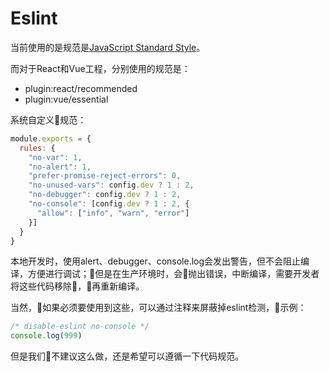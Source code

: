 # Eslint

当前使用的是规范是[JavaScript Standard Style](https://github.com/standard/standard/blob/master/docs/RULES-zhcn.md)。

而对于React和Vue工程，分别使用的规范是：

* plugin:react/recommended
* plugin:vue/essential

系统自定义规范：

```js
module.exports = {
  rules: {
    "no-var": 1,
    "no-alert": 1,
    "prefer-promise-reject-errors": 0,
    "no-unused-vars": config.dev ? 1 : 2,
    "no-debugger": config.dev ? 1 : 2,
    "no-console": [config.dev ? 1 : 2, {
      "allow": ["info", "warn", "error"]
    }]
  }
}
```

本地开发时，使用alert、debugger、console.log会发出警告，但不会阻止编译，方便进行调试；但是在生产环境时，会抛出错误，中断编译，需要开发者将这些代码移除，再重新编译。

当然，如果必须要使用到这些，可以通过注释来屏蔽掉eslint检测，示例：

```js
/* disable-eslint no-console */
console.log(999)
```

但是我们不建议这么做，还是希望可以遵循一下代码规范。
